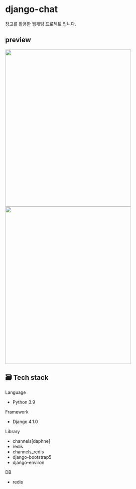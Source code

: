 # django-chat
장고를 활용한 웹채팅 프로젝트 입니다.</br>

## preview
<img src="https://github.com/user-attachments/assets/8224351e-4385-4435-b6cc-c816eba1362f" width="400" height="500"/>
<img src="https://github.com/user-attachments/assets/65489c55-8346-4482-bc5b-602e71e86c8e" width="400" height="500"/>



## 🗃 Tech stack
Language
- Python 3.9

Framework
- Django 4.1.0

Library
- channels[daphne]
- redis
- channels_redis
- django-bootstrap5
- django-environ

DB
- redis

